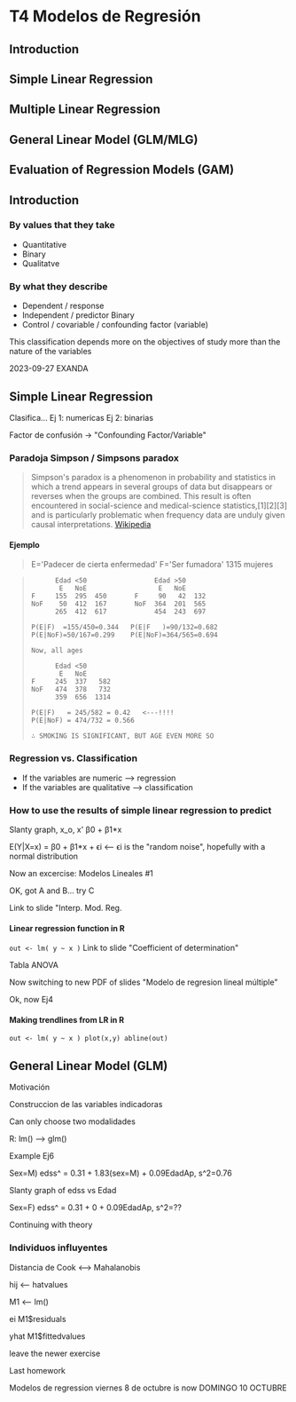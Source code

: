 # T4 Modelos de Regresión

## Introduction

## Simple Linear Regression

## Multiple Linear Regression

## General Linear Model (GLM/MLG)

## Evaluation of Regression Models (GAM)


## Introduction

### By values that they take
* Quantitative
* Binary
* Qualitatve

### By what they describe
* Dependent / response
* Independent / predictor Binary
* Control / covariable / confounding factor (variable)

This classification depends more on the objectives of study more than the nature of the variables

2023-09-27 EXANDA

## Simple Linear Regression

Clasifica...
Ej 1: numericas
Ej 2: binarias

Factor de confusión -> "Confounding Factor/Variable"

### Paradoja Simpson / Simpsons paradox
>    Simpson's paradox is a phenomenon in probability and statistics in which a
>    trend appears in several groups of data but disappears or reverses when
>    the groups are combined. This result is often encountered in social-science
>    and medical-science statistics,[1][2][3] and is particularly problematic
>    when frequency data are unduly given causal interpretations.
[Wikipedia]([https://pages.github.com/](https://en.wikipedia.org/wiki/Simpson%27s_paradox))

#### Ejemplo 
>    E='Padecer de cierta enfermedad'
>    F='Ser fumadora'
>    1315 mujeres

>           Edad <50                 Edad >50
>            E   NoE                  E   NoE
>     F     155  295  450       F     90   42  132
>     NoF    50  412  167       NoF  364  201  565
>           265  412  617            454  243  697
>
>     P(E|F)  =155/450=0.344   P(E|F   )=90/132=0.682
>     P(E|NoF)=50/167=0.299    P(E|NoF)=364/565=0.694
>
>     Now, all ages
> 
>           Edad <50         
>            E   NoE       
>     F     245  337   582
>     NoF   474  378   732
>           359  656  1314
>
>     P(E|F)   = 245/582 = 0.42   <---!!!!
>     P(E|NoF) = 474/732 = 0.566
> 
>     ∴ SMOKING IS SIGNIFICANT, BUT AGE EVEN MORE SO

### Regression vs. Classification

* If the variables are numeric --> regression
* If the variables are qualitative --> classification

### How to use the results of simple linear regression to predict

Slanty graph, x_o,  x'     β0 + β1*x

E(Y|X=x) = β0 + β1*x + ϵi  <-- ϵi is the "random noise", hopefully with a normal distribution

Now an excercise: Modelos Lineales #1

OK, got A and B... try C

Link to slide "Interp. Mod. Reg. 

#### Linear regression function in R
`
out <- lm( y ~ x )
`
Link to slide "Coefficient of determination"

Tabla ANOVA

Now switching to new PDF of slides "Modelo de regresion lineal múltiple"

Ok, now Ej4

#### Making trendlines from LR in R
`
out <- lm( y ~ x )
plot(x,y)
abline(out)
`

## General Linear Model (GLM)

Motivación

Construccion de las variables indicadoras

Can only choose two modalidades

R: lm() --> glm()

Example Ej6

Sex=M) edss^ = 0.31 + 1.83(sex=M) + 0.09EdadAp, s^2=0.76

Slanty graph of edss vs Edad

Sex=F)  edss^ = 0.31 + 0 + 0.09EdadAp, s^2=??

Continuing with theory

### Individuos influyentes

Distancia de Cook <--> Mahalanobis

hij <-- hatvalues 

M1 <-- lm()

ei  M1$residuals

yhat M1$fittedvalues

leave the newer exercise

Last homework

Modelos de regression  viernes 8 de octubre is now DOMINGO 10 OCTUBRE

